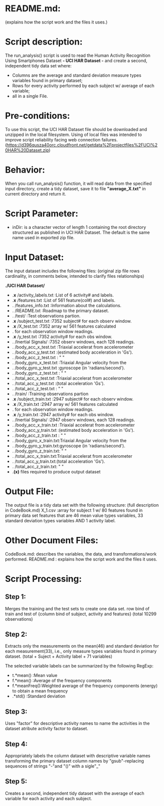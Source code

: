  README.md: 
==========
(explains how the script work and the files it uses.)

Script description:
=================
The run_analysis() script is used to read the  Human Activity Recognition Using Smartphones Dataset **-
UCI HAR Dataset -** and create a second, independent tidy data set where:
* Columns are the average and standard deviation measure types variables found in primary dataset;
* Rows for every activity performed by each subject w/ average of each variable;
* all in a single File.

Pre-conditions:
=============
To use this script, the UCI HAR Dataset file should be downloaded and unzipped in the local filesystem.
Using of local files was intended to improve script reliability facing web connection failures.
 (https://d396qusza40orc.cloudfront.net/getdata%2Fprojectfiles%2FUCI%20HAR%20Dataset.zip)

Behavior:
========
When you call run_analysis() function, it will read data from the specified input directory, create a tidy  dataset, save it to file **"average_X.txt"** in current directory and return it.

Script Parameter:
===============
* inDir: is a character vector of length 1 containing the  root directory structured as published in UCI HAR Dataset. The default is the same name used in exported zip file.

Input Dataset:
============
The input dataset includes the following files:
(original zip file rows cardinality, in comments below, intended to clarify files relationships)

**./UCI HAR Dataset/**
*  .**x**   /activity_labels.txt          :List of 6 activity# and labels.
*  .**x**   /features.txt                 :List of 561 feature(col#) and labels.
*  .     /features_info.txt            :Information about the calculations.
*  .     /README.txt                   :Roadmap to the primary dataset.
*  .     /test/                        :Test observations partion.
*  .**x**       /subject_test.txt         :7352 subject# for each observ window.
*  .**x**       /X_test.txt               :7352 array w/ 561 features calculated
*  .                                    for each observation window readings.
*  .**x**       /y_test.txt               :7352 activity# for each obs window.
*  .         /Inertial Signals/        :7352 observ windows, each 128 readings.
*  .             /body_acc_x_test.txt  :Triaxial accelerat from accelerometer
*  .             /body_acc_y_test.txt  :(estimated body acceleration in 'Gs').
*  .             /body_acc_z_test.txt  :  " "
*  .             /body_gyro_x_test.txt :Triaxial Angular velocity from the
*  .             /body_gyro_y_test.txt :gyroscope (in 'radians/second').
*  .             /body_gyro_z_test.txt :  " "
*  .             /total_acc_x_test.txt :Triaxial accelerat from accelerometer
*  .             /total_acc_y_test.txt :(total acceleration 'Gs').
*  .             /total_acc_z_test.txt :  " "
*  .     /train/                       :Training observations partion
*  .**x**       /subject_train.txt        :2947 subject# for each observ window.
*  .**x**       /X_train.txt              :2947 array w/ 561 features calculated
*  .                                   for each observation window readings.
*  .**x**       /y_train.txt              :2947 activity# for each obs window.
*  .         /Inertial Signals/        :2947 observ windows, each 128 readings.
*  .             /body_acc_x_train.txt :Triaxial accelerat from accelerometer
*  .             /body_acc_y_train.txt :(estimated body acceleration in 'Gs').
*  .             /body_acc_z_train.txt :  " "
*  .             /body_gyro_x_train.txt:Triaxial Angular velocity from the
*  .             /body_gyro_y_train.txt:gyroscope (in 'radians/second').
*  .             /body_gyro_z_train.txt:  " "
*  .           /total_acc_x_train.txt:Triaxial accelerat from accelerometer
*  .             /total_acc_y_train.txt:(total acceleration 'Gs').
*  .             /total_acc_z_train.txt:  " "
*  .**(x)** files required to produce output dataset


Output File:
===========
The output file is a tidy data set with the following structure:
(full description in CodeBook.md)
X_1.csv	               :array for subject 1 w/ 80 features found
                        in primary data set features that are
                        46 mean value types variables,
                        33 standard deviation types variables
                        AND 1 activity label.
 
Other Document Files:
===========
CodeBook.md: describes the variables, the data, and transformations/work performed.
README.md  : explains how the script work and the files it uses.

Script Processing:
==============
Step 1:
--------
Merges the training and the test sets to create one data set.
  row bind of train and test of {column bind of subject, activity and features}
  (total 10299 observations)

Step 2:
--------
Extracts only the measurements on the mean(46) and standard deviation for each measurement(33), i.e., only measure types variables found in primary dataset. 
   (total + Suject + Activity label + 71 variables)

The selected variable labels can be summarized by the following RegExp:

 * t.*mean()    :Mean value
 * f.*mean()    :Average of the frequency components
 * f.*meanFreq():Weighted average of the frequency components (energy) to obtain a mean frequency
 * .*std()      :Standard deviation

Step 3:
--------
Uses "factor" for descriptive activity names to name the activities in the dataset atribute activity factor to dataset.

Step 4:
--------
Appropriately labels the column dataset with descriptive variable names transforming the primary dataset column names by "gsub"-replacing sequences of strings "-"and "()" with a sigle"_"
 
  Step 5:
--------
Creates a second, independent tidy dataset with the average of each variable for each activity and each subject.


